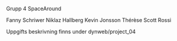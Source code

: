 Grupp 4
SpaceAround

Fanny Schriwer
Niklaz Hallberg
Kevin Jonsson
Thérèse Scott Rossi

Uppgifts beskrivning finns under dynweb/project_04
